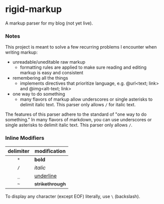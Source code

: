 # rigid-markup

A markup parser for my blog (not yet live).

### Notes
This project is meant to solve a few recurring problems I encounter when writing markup:
- unreadable/uneditable raw markup
  - formatting rules are applied to make sure reading and editing markup is easy and consistent
- remembering all the things
  - implements directives that prioritize language, e.g. @url<text; link> and @img<alt-text; link>
- one way to do something
  - many flavors of markup allow underscores or single asterisks to delimit italic text. This parser only allows `/` for italic text.


The features of this parser adhere to the standard of "one way to do
something." In many flavors of markdown, you can use underscores or single
asterisks to delimit italic text. This parser only allows `/`. 


### Inline Modifiers

| delimiter | modification |
|:-:|-|
| `*` | **bold** |
| `/` | _italic_ |
| `_` | <u>underline</u> |
| `~` | ~~strikethrough~~ |

To display any character (except EOF) literally, use `\` (backslash).
